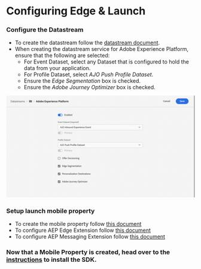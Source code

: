 #  Configuring Edge & Launch

### Configure the Datastream
- To create the datastream follow the [datastream document](https://developer.adobe.com/client-sdks/documentation/getting-started/configure-datastreams/).
- When creating the datastream service for Adobe Experience Platform, ensure that the following are selected:
    * For Event Dataset, select any Dataset that is configured to hold the data from your application.
    * For Profile Dataset, select *AJO Push Profile Dataset*.
    * Ensure the *Edge Segmentation* box is checked.
    * Ensure the *Adobe Journey Optimizer* box is checked.

![Datastream](./../../assets/edge-config.png)

### Setup launch mobile property
- To create the mobile property follow [this document](https://developer.adobe.com/client-sdks/documentation/getting-started/create-a-mobile-property/)
- To configure AEP Edge Extension follow [this document](https://developer.adobe.com/client-sdks/documentation/edge-network/)
- To configure AEP Messaging Extension follow [this document](https://developer.adobe.com/client-sdks/documentation/adobe-journey-optimizer/)

### Now that a Mobile Property is created, head over to the [instructions](../setup-sdk.md) to install the SDK.
